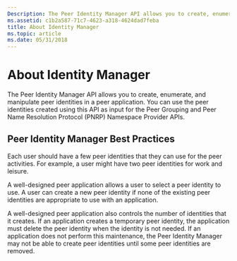 ```yaml
---
Description: The Peer Identity Manager API allows you to create, enumerate, and manipulate peer identities in a peer application.
ms.assetid: c1b2a587-71c7-4623-a318-4624dad7feba
title: About Identity Manager
ms.topic: article
ms.date: 05/31/2018
---
```


# About Identity Manager

The Peer Identity Manager API allows you to create, enumerate, and manipulate peer identities in a peer application. You can use the peer identities created using this API as input for the Peer Grouping and Peer Name Resolution Protocol (PNRP) Namespace Provider APIs.

## Peer Identity Manager Best Practices

Each user should have a few peer identities that they can use for the peer activities. For example, a user might have two peer identities for work and leisure.

A well-designed peer application allows a user to select a peer identity to use. A user can create a new peer identity if none of the existing peer identities are appropriate to use with an application.

A well-designed peer application also controls the number of identities that it creates. If an application creates a temporary peer identity, the application must delete the peer identity when the identity is not needed. If an application does not perform this maintenance, the Peer Identity Manager may not be able to create peer identities until some peer identities are removed.

 

 



